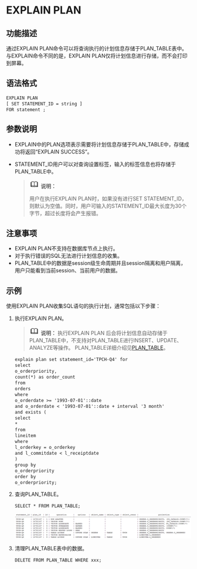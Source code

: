 # EXPLAIN PLAN

## 功能描述<a name="zh-cn_topic_0283136849_zh-cn_topic_0237122164_section0601642305"></a>

通过EXPLAIN PLAN命令可以将查询执行的计划信息存储于PLAN\_TABLE表中。与EXPLAIN命令不同的是，EXPLAIN PLAN仅将计划信息进行存储，而不会打印到屏幕。

## 语法格式<a name="zh-cn_topic_0283136849_zh-cn_topic_0237122164_zh-cn_topic_0165816825_section1531318315427"></a>

```
EXPLAIN PLAN
[ SET STATEMENT_ID = string ]
FOR statement ;
```

## 参数说明<a name="zh-cn_topic_0283136849_zh-cn_topic_0237122164_zh-cn_topic_0165816825_section12263165913464"></a>

-   EXPLAIN中的PLAN选项表示需要将计划信息存储于PLAN\_TABLE中，存储成功将返回“EXPLAIN SUCCESS”。
-   STATEMENT\_ID用户可以对查询设置标签，输入的标签信息也将存储于PLAN\_TABLE中。

    >![](public_sys-resources/icon-note.png) **说明：** 
    >
    >用户在执行EXPLAIN PLAN时，如果没有进行SET  STATEMENT\_ID，则默认为空值。同时，用户可输入的STATEMENT\_ID最大长度为30个字节，超过长度将会产生报错。


## 注意事项<a name="zh-cn_topic_0283136849_zh-cn_topic_0237122164_zh-cn_topic_0165816825_section74641935135611"></a>

-   EXPLAIN PLAN不支持在数据库节点上执行。
-   对于执行错误的SQL无法进行计划信息的收集。
-   PLAN\_TABLE中的数据是session级生命周期并且session隔离和用户隔离，用户只能看到当前session、当前用户的数据。

## 示例<a name="zh-cn_topic_0283136849_zh-cn_topic_0237122164_zh-cn_topic_0165816825_section1128872085512"></a>

使用EXPLAIN  PLAN收集SQL语句的执行计划，通常包括以下步骤：

1.  执行EXPLAIN PLAN。

    >![](public_sys-resources/icon-note.png) **说明：** 
    >执行EXPLAIN PLAN 后会将计划信息自动存储于PLAN\_TABLE中，不支持对PLAN\_TABLE进行INSERT、UPDATE、ANALYZE等操作。
    >PLAN\_TABLE详细介绍见[PLAN\_TABLE](../DatabaseReference/PLAN_TABLE.md)。

    ```
    explain plan set statement_id='TPCH-Q4' for
    select
    o_orderpriority,
    count(*) as order_count
    from
    orders
    where
    o_orderdate >= '1993-07-01'::date
    and o_orderdate < '1993-07-01'::date + interval '3 month'
    and exists (
    select
    *
    from
    lineitem
    where
    l_orderkey = o_orderkey
    and l_commitdate < l_receiptdate
    )
    group by
    o_orderpriority
    order by
    o_orderpriority;
    ```

2.  查询PLAN\_TABLE。

    ```
    SELECT * FROM PLAN_TABLE;
    ```

    ![](figures/文档.png)

3.  清理PLAN\_TABLE表中的数据。

    ```
    DELETE FROM PLAN_TABLE WHERE xxx;
    ```


